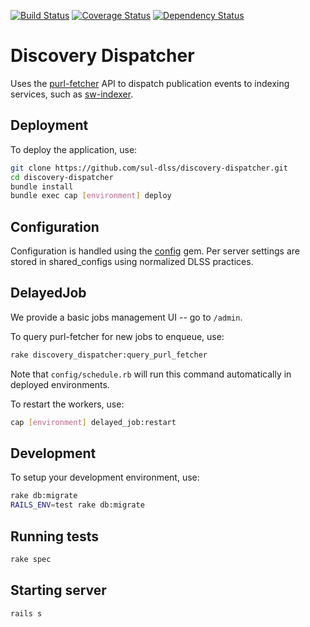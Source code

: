 [![Build Status](https://travis-ci.org/sul-dlss/discovery-dispatcher.svg?branch=master)](https://travis-ci.org/sul-dlss/discovery-dispatcher) [![Coverage Status](https://coveralls.io/repos/sul-dlss/discovery-dispatcher/badge.svg?branch=master)](https://coveralls.io/r/sul-dlss/discovery-dispatcher?branch=master) [![Dependency Status](https://gemnasium.com/sul-dlss/discovery-dispatcher.svg)](https://gemnasium.com/sul-dlss/discovery-dispatcher)

# Discovery Dispatcher

Uses the [purl-fetcher](https://github.com/sul-dlss/purl-fetcher) API
to dispatch publication events to indexing services, such as [sw-indexer](https://github.com/sul-dlss/sw-indexer).

## Deployment

To deploy the application, use:

```bash
git clone https://github.com/sul-dlss/discovery-dispatcher.git
cd discovery-dispatcher
bundle install
bundle exec cap [environment] deploy
```

## Configuration

Configuration is handled using the [config](https://github.com/railsconfig/config) gem. Per server settings are stored in shared_configs using normalized DLSS practices.


## DelayedJob

We provide a basic jobs management UI -- go to `/admin`.

To query purl-fetcher for new jobs to enqueue, use:

```bash
rake discovery_dispatcher:query_purl_fetcher
```

Note that `config/schedule.rb` will run this command automatically in deployed environments.

To restart the workers, use:

```bash
cap [environment] delayed_job:restart
```

## Development

To setup your development environment, use:

```bash
rake db:migrate
RAILS_ENV=test rake db:migrate
```

## Running tests

```bash
rake spec
```

## Starting server

```bash
rails s
```
